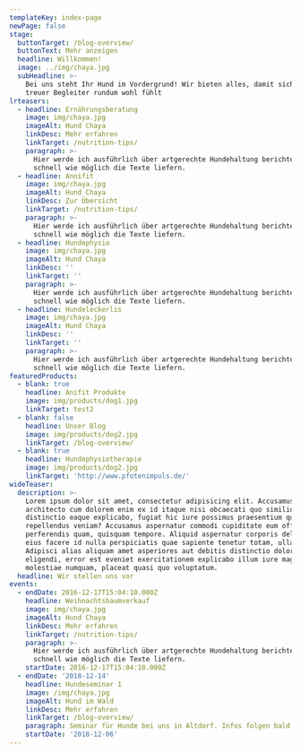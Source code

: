 ```yaml
---
templateKey: index-page
newPage: false
stage:
  buttonTarget: /blog-overview/
  buttonText: Mehr anzeigen
  headline: Willkommen!
  image: ../img/chaya.jpg
  subHeadline: >-
    Bei uns steht Ihr Hund im Vordergrund! Wir bieten alles, damit sich Ihr
    treuer Begleiter rundum wohl fühlt
lrteasers:
  - headline: Ernährungsberatung
    image: img/chaya.jpg
    imageAlt: Hund Chaya
    linkDesc: Mehr erfahren
    linkTarget: /nutrition-tips/
    paragraph: >-
      Hier werde ich ausführlich über artgerechte Hundehaltung berichten und so
      schnell wie möglich die Texte liefern.
  - headline: Annifit
    image: img/chaya.jpg
    imageAlt: Hund Chaya
    linkDesc: Zur Übersicht
    linkTarget: /nutrition-tips/
    paragraph: >-
      Hier werde ich ausführlich über artgerechte Hundehaltung berichten und so
      schnell wie möglich die Texte liefern.
  - headline: Hundephysio
    image: img/chaya.jpg
    imageAlt: Hund Chaya
    linkDesc: ''
    linkTarget: ''
    paragraph: >-
      Hier werde ich ausführlich über artgerechte Hundehaltung berichten und so
      schnell wie möglich die Texte liefern.
  - headline: Hundeleckerlis
    image: img/chaya.jpg
    imageAlt: Hund Chaya
    linkDesc: ''
    linkTarget: ''
    paragraph: >-
      Hier werde ich ausführlich über artgerechte Hundehaltung berichten und so
      schnell wie möglich die Texte liefern.
featuredProducts:
  - blank: true
    headline: Anifit Produkte
    image: img/products/dog1.jpg
    linkTarget: test2
  - blank: false
    headline: Unser Blog
    image: img/products/dog2.jpg
    linkTarget: /blog-overview/
  - blank: true
    headline: Hundephysiotherapie
    image: img/products/dog2.jpg
    linkTarget: 'http://www.pfotenimpuls.de/'
wideTeaser:
  description: >-
    Lorem ipsum dolor sit amet, consectetur adipisicing elit. Accusamus
    architecto cum dolorem enim ex id itaque nisi obcaecati quo similique! Amet
    distinctio eaque explicabo, fugiat hic iure possimus praesentium quibusdam
    repellendus veniam? Accusamus aspernatur commodi cupiditate eum officiis
    perferendis quam, quisquam tempore. Aliquid aspernatur corporis deleniti
    eius facere id nulla perspiciatis quae sapiente tenetur totam, ullam!
    Adipisci alias aliquam amet asperiores aut debitis distinctio dolor
    eligendi, error est eveniet exercitationem explicabo illum iure magnam
    molestiae numquam, placeat quasi quo voluptatum.
  headline: Wir stellen uns vor
events:
  - endDate: 2016-12-17T15:04:10.000Z
    headline: Weihnachtsbaumverkauf
    image: img/chaya.jpg
    imageAlt: Hund Chaya
    linkDesc: Mehr erfahren
    linkTarget: /nutrition-tips/
    paragraph: >-
      Hier werde ich ausführlich über artgerechte Hundehaltung berichten und so
      schnell wie möglich die Texte liefern.
    startDate: 2016-12-17T15:04:10.000Z
  - endDate: '2018-12-14'
    headline: Hundeseminar 1
    image: /img/chaya.jpg
    imageAlt: Hund im Wald
    linkDesc: Mehr erfahren
    linkTarget: /blog-overview/
    paragraph: Seminar für Hunde bei uns in Altdorf. Infos folgen bald
    startDate: '2018-12-06'
---
```


